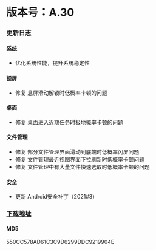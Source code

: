 # 版本号：A.30
### 更新日志
#### 系统
- 优化系统性能，提升系统稳定性
#### 锁屏
- 修复 息屏滑动解锁时低概率卡顿的问题
#### 桌面
- 修复 桌面进入近期任务时极地概率卡顿的问题
#### 文件管理
- 修复 部分文件管理界面滑动到底端时低概率闪屏问题
- 修复 文件管理最近视图界面下拉刷新时低概率卡顿问题
- 修复 文件管理中有大量文件快速选取时低概率卡顿的问题
#### 安全
- 更新 Android安全补丁（2021#3）
### [下载地址](https://download.c.realme.com/osupdate/RMX2175_11_OTA_0300_all_0YpvQBcIJAnp.ozip)

#### MD5
550CC578AD61C3C9D6299DDC9219904E
